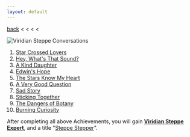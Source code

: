 ```yaml
---
layout: default
---
```


[back](../) < < < <

![Viridian Steppe Conversations](viridian-steppe-conversations.jpg)
1. [Star Crossed Lovers](https://youtu.be/tWHVchtae8Q)
2. [Hey, What's That Sound?](https://youtu.be/VLWycvVJ0J0)
3. [A Kind Daughter](https://youtu.be/odcvOxcsils)
4. [Edwin's Hope](https://youtu.be/TMJo7bwC6Y4)
5. [The Stars Know My Heart](https://youtu.be/82hP65d_Mj4)
6. [A Very Good Question](https://youtu.be/j7DRWauV7ms)
7. [Sad Story](https://youtu.be/kUNxdFe52-Y)
8. [Sticking Together](https://youtu.be/twTC14RII2s)
9. [The Dangers of Botany](https://youtu.be/UQzZ4jiRjL4)
10. [Burning Curiosity](https://youtu.be/WNPTIMx4Eus)

After completing all above Achievements, you will gain [**Viridian Steppe Expert**](https://www.aurakingdom-db.com/achievement/290-viridian-steppe-expert), and a title "[Steppe Stepper](https://www.aurakingdom-db.com/title/1148-steppe-stepper)".
